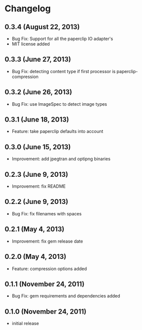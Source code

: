 # Changelog

## 0.3.4 (August 22, 2013)

  * Bug Fix: Support for all the paperclip IO adapter's
  * MIT license added

## 0.3.3 (June 27, 2013)

  * Bug Fix: detecting content type if first processor is paperclip-compression

## 0.3.2 (June 26, 2013)

  * Bug Fix: use ImageSpec to detect image types

## 0.3.1 (June 18, 2013)

  * Feature: take paperclip defaults into account

## 0.3.0 (June 15, 2013)

  * Improvement: add jpegtran and optipng binaries

## 0.2.3 (June 9, 2013)

  * Improvement: fix README

## 0.2.2 (June 9, 2013)

  * Bug Fix: fix filenames with spaces

## 0.2.1 (May 4, 2013)

  * Improvement: fix gem release date

## 0.2.0 (May 4, 2013)

  * Feature: compression options added

## 0.1.1 (November 24, 2011)

  * Bug Fix: gem requirements and dependencies added

## 0.1.0 (November 24, 2011)

  * initial release
